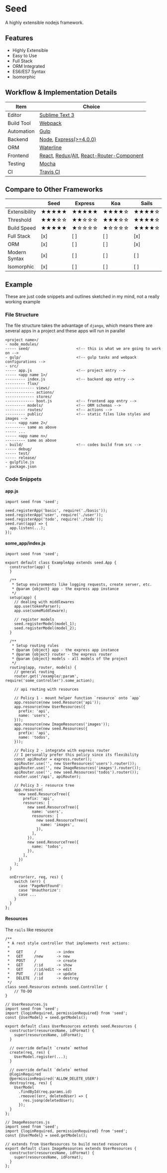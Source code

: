 # Seed

A highly extensible nodejs framework.

## Features

- Highly Extensible
- Easy to Use
- Full Stack
- ORM Integrated
- ES6/ES7 Syntax
- Isomorphic

## Workflow & Implementation Details

| Item       | Choice |
|------------|--------|
| Editor     | [Sublime Text 3](http://www.sublimetext.com/3) |
| Build Tool | [Webpack](https://github.com/webpack/webpack) |
| Automation | [Gulp](https://github.com/gulpjs/gulp) |
| Backend    | [Node](https://nodejs.org/en/), [Express(>=4.0.0)](http://expressjs.com/) |
| ORM        | [Waterline](https://github.com/balderdashy/waterline) |
| Frontend   | [React](https://facebook.github.io/react/), [Redux](https://github.com/rackt/redux)/[Alt](http://alt.js.org/), [React-Router-Component](https://github.com/STRML/react-router-component) |
| Testing    | [Mocha](https://mochajs.org/) |
| CI         | [Travis CI](https://travis-ci.org/) |

## Compare to Other Frameworks

|               | Seed   | Express | Koa    | Sails  | Hapi   |
| ------------- | ------ | ------- | ------ | ------ | ------ |
| Extensibility | ★★★★★ | ★★★★★ | ★★★★☆ | ★★★★☆ | ★★★★☆ |
| Threshold     | ★★★☆☆ | ★★☆☆☆ | ★★★☆☆ | ★★★★☆ | ★★☆☆☆ |
| Build Speed   | ★★★★★ | ★☆☆☆☆ | ★☆☆☆☆ | ★★★★☆ | ★☆☆☆☆ |
| Full Stack    | [x]    | [ ]     | [ ]    | [x]    | [ ]    |
| ORM           | [x]    | [ ]     | [ ]    | [x]    | [ ]    |
| Modern Syntax | [x]    | [ ]     | [ ]    | [ ]    | [ ]    |
| Isomorphic    | [x]    | [ ]     | [ ]    | [ ]    | [ ]    |

## Example

These are just code snippets and outlines sketched in my mind, not a really working example

### File Structure

The file structure takes the advantage of `django`, which means there are several apps in a project and these apps will run in parallel

```
<project name>/
- node_modules/
----- seed/                     <!-- this is what we are going to work on -->
- gulp/                         <!-- gulp tasks and webpack configurations -->
- src/
----- app.js                    <!-- project entry -->
----- <app name 1>/
--------- index.js              <!-- backend app entry -->
--------- flux/
------------- views/
------------- actions/
------------- stores/
------------- boot.js           <!-- frontend app entry -->
--------- models/               <!-- ORM schemas -->
--------- routes/               <!-- actions -->
--------- public/               <!-- static files like styles and images -->
----- <app name 2>/
--------- same as above
----- ...
----- <app name n>/
--------- same as above
- build/                        <!-- codes build from src -->
----- debug/
----- test/
----- release/
- gulpfile.js
- package.json
```

### Code Snippets

#### app.js

```
import seed from 'seed';

seed.registerApp('basic', require('./basic'));
seed.registerApp('user', require('./user'));
seed.registerApp('todo', require('./todo'));
seed.run((app) => {
  app.listen(...);
});
```

#### some_app/index.js

```
import seed from 'seed';

export default class ExampleApp extends seed.App {
  constructor(app) {
  }

  /**
   * Setup environments like logging requests, create server, etc.
   * @param {object} app - the express app instance
   */
  setup(app) {
    // dealing with middlewares
    app.use(tokenParser);
    app.use(someMiddleware);

    // register models
    seed.registerModel(model_1);
    seed.registerModel(model_2);
  }

  /**
   * Setup routing rules
   * @param {object} app - the express app instance
   * @param {object} router - the express router
   * @param {object} models - all models of the project
   */
  routing(app, router, models) {
    // general routing
    router.get('/example/:param', require('some_controller').some_action);

    // api routing with resources

    // Policy 1 - mount helper function `resource` onto `app`
    app.resource(new seed.Resource('api'));
    app.resource(new UserResources({
      prefix: 'api',
      name: 'users',
    }));
    app.resource(new ImageResources('images'));
    app.resource(new seed.Resources({
      prefix: 'api',
      name: 'todos',
    }));

    // Policy 2 - integrate with express router
    // I personally prefer this policy since its flexibility
    const apiRouter = express.router();
    apiRouter.use('', new UserResources('users').router());
    apiRouter.use('', new ImageResources('images').router());
    apiRouter.use('', new seed.Resources('todos').router());
    router.use('/api', apiRouter);

    // Policy 3 - resource tree
    app.resource(
      new seed.ResourceTree({
        prefix: 'api',
        resources: [
          new seed.ResourceTree({
            name: 'users',
            resources: [
              new seed.ResourceTree({
                name: 'images',
              }),
            ],
          }),
          new seed.ResourceTree({
            name: 'todos',
          }),
        ],
      })
    );
  }
  
  onError(err, req, res) {
    switch (err) {
      case 'PageNotFound':
      case 'Unauthorize':
      case ...
    }
  }
};
```

#### Resources

The `rails` like resource

```
/**
 * A rest style controller that implements rest actions:
 *
 *   GET     /         -> index
 *   GET     /new      -> new
 *   POST    /         -> create
 *   GET     /:id      -> show
 *   GET     /:id/edit -> edit
 *   PUT     /:id      -> update
 *   DELETE  /:id      -> destroy
 */
class seed.Resources extends seed.Controller {
    // TO-DO
}
```

```
// UserResources.js
import seed from 'seed';
import {loginRequired, permissionRequired} from 'seed';
const {UserModel} = seed.getModels();

export default class UserResources extends seed.Resources {
  constructor(resourcesName, idFormat) {
    super(resourcesName, idFormat);
  }

  // override default `create` method
  create(req, res) {
    UserModel.register(...);
  }

  // override default `delete` method
  @loginRequired
  @permissionRequired('ALLOW_DELETE_USER')
  destroy(req, res) {
    UserModel
      .findById(req.params.id)
      .rmeove((err, deletedUser) => {
        res.jsonp(deletedUser);
      });
  }
};
```

```
// ImageResources.js
import seed from 'seed';
import {loginRequired, permissionRequired} from 'seed';
const {UserModel} = seed.getModels();

// extends from UserResources to build nested resources
export default class ImageResources extends UserResources {
  constructor(resourcesName, idFormat) {
    super(resourcesName, idFormat);
  }
};
```